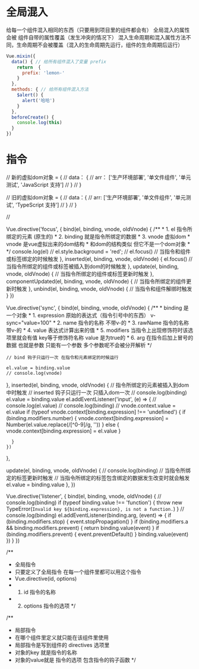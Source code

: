 # 全局混入
给每一个组件混入相同的东西（只要用到项目里的组件都会有）
全局混入的属性会被 组件自带的属性覆盖（发生冲突的情况下）
混入生命周期和混入属性方法不同，生命周期不会被覆盖（混入的生命周期先运行，组件的生命周期后运行）

```js
Vue.mixin({
  data() { // 给所有组件混入了变量 prefix
    return  {
      prefix: 'lemon-'
    }
  },
  methods: { // 给所有组件混入方法
    $alert() {
      alert('哈哈')
    }
  },
  beforeCreate() {
    console.log(this) 
  }
})
```

# 指令
// 新的虚拟dom对象 = {
//   data： {
//     arr：  ['生产环境部署', '单文件组件', '单元测试', 'JavaScript 支持']
//   }
// }

// 旧的虚拟dom对象 = {
//   data：{
//     arr: ['生产环境部署', '单文件组件', '单元测试', 'TypeScript 支持']
//   }
// } 

// <div V-for="(item, index) in arr" :key="index"></div>



Vue.directive('focus', {
  bind(el, binding, vnode, oldVnode) {
    /**
     * 1. el 指令所绑定的元素 (原生的)
     * 2. binding 就是指令所绑定的数据
     * 3. vnode 虚拟dom 
     * vnode 是vue虚拟出来的dom结构
     * 和dom的结构类似 但它不是一个dom对象
     * 
     */
    console.log(el)
    // el.style.background = 'red';
    // el.focus()
    // 当指令和组件或标签绑定的时候触发
  },
  inserted(el, binding, vnode, oldVnode) {
    el.focus()
    // 当指令所绑定的组件或标签被插入到dom的时候触发
  },
  update(el, binding, vnode, oldVnode) {
    // 当指令所绑定的组件或标签更新时触发
  },
  componentUpdated(el, binding, vnode, oldVnode) {
    // 当指令所绑定的组件更新时触发
  },
  unbind(el, binding, vnode, oldVnode) {
    // 当指令和组件解绑时触发
  }
})

Vue.directive('sync', {
  bind(el, binding, vnode, oldVnode) {
    /**
     * binding 是一个对象
     * 1. expression 原始的表达式（指令引号中的东西） v-sync="value=100"
     * 2. name 指令的名称 不带v-的
     * 3. rawName 指令的名称 带v-的
     * 4. value 表达式计算出来的值
     * 5. modifiers 当指令上出现修饰符时该选项里就会有值 key等于修饰符名称 value 是为true的
     * 6. arg 在指令后加上冒号的数据 也就是参数 只能有一个参数 多个参数呢不会被分开解析
     */

    // bind 钩子只运行一次 在指令和元素绑定的时候运行

    el.value = binding.value
    // console.log(vnode)
  },
  inserted(el, binding, vnode, oldVnode) {
    // 指令所绑定的元素被插入到dom中时触发 
    // inserted 钩子只运行一次 只插入dom一次
    // console.log(binding)
    el.value = binding.value
    el.addEventListener('input', (e) => {
      // console.log(el.value)
      // console.log(binding)
      // vnode.context.value = el.value
      if (typeof vnode.context[binding.expression] !== 'undefined') {
        if (binding.modifiers.number) {
          vnode.context[binding.expression] = Number(el.value.replace(/[^0-9]/g, ''))
        } else {
          vnode.context[binding.expression] = el.value
        }
       
      }
    })
  },

  update(el, binding, vnode, oldVnode) {
    // console.log(binding)
    // 当指令所绑定的标签更新时触发
    // 当指令所绑定的标签包含绑定的数据发生改变时就会触发
    el.value = binding.value
  },
})

Vue.directive('listener', {
  bind(el, binding, vnode, oldVnode) {
    // console.log(binding)
    if (typeof binding.value !== 'function') {
      throw new TypeError(`Invalid key ${binding.expression}, is not a function.`)
    }
    // console.log(binding)
    el.addEventListener(binding.arg, (event) => {
      if (binding.modifiers.stop) {
        event.stopPropagation()
      }
      if (binding.modifiers.a && binding.modifiers.prevent) {
        return binding.value(event)
      }
      if (binding.modifiers.prevent) {
        event.preventDefault()
      }
      binding.value(event)
    })
  }
})


/**
 * 全局指令
 * 只要定义了全局指令 在每一个组件里都可以用这个指令
 * Vue.directive(id, options)
 * 1. id 指令的名称
 * 2. options 指令的选项
 */

/**
 * 局部指令
 * 在哪个组件里定义就只能在该组件里使用
 * 局部指令是写到组件的 directives 选项里
 * 对象的key 就是指令的名称
 * 对象的value就是 指令的选项 包含指令的钩子函数
 */
